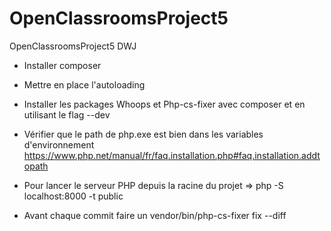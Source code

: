 # OpenClassroomsProject5
OpenClassroomsProject5 DWJ

* Installer composer
* Mettre en place l'autoloading
* Installer les packages Whoops et Php-cs-fixer avec composer et en utilisant le flag --dev

* Vérifier que le path de php.exe est bien dans les variables d'environnement https://www.php.net/manual/fr/faq.installation.php#faq.installation.addtopath
* Pour lancer le serveur PHP depuis la racine du projet => php -S localhost:8000 -t public

* Avant chaque commit faire un vendor/bin/php-cs-fixer fix --diff
